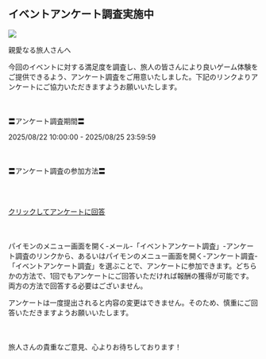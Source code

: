 ## イベントアンケート調査実施中
<img src="https://sdk.hoyoverse.com/upload/ann/2022/10/10/47f9be08cd62692ec57c96dae695c56e_1181992679182382373.jpg">
<p style="white-space: pre-wrap;">親愛なる旅人さんへ</p><p style="white-space: pre-wrap;">今回のイベントに対する満足度を調査し、旅人の皆さんにより良いゲーム体験をご提供できるよう、アンケート調査をご用意いたしました。下記のリンクよりアンケートにご協力いただきますようお願いいたします。</p><p style="white-space: pre-wrap; min-height: 1.5em;"></p><p style="white-space: pre-wrap;">〓アンケート調査期間〓</p><p style="white-space: pre-wrap;"><t class="t_gl">2025/08/22 10:00:00</t> - <t class="t_gl">2025/08/25 23:59:59</t></p><p style="white-space: pre-wrap; min-height: 1.5em;"></p><p style="white-space: pre-wrap;">〓アンケート調査の参加方法〓</p><p style="white-space: pre-wrap;">

[クリックしてアンケートに回答](https://webstatic.hoyoverse.com/common/event/survey-user-v2/index.html?auth_appid=survey_CNn_iURFtR-seXZlJUP2c9jil28xQoq6Xrau6KUQxqadsPe&game_biz=hk4e_global&surveyId=33184&format=1&sign_type=2&authkey_ver=1)
</p><p style="white-space: pre-wrap; min-height: 1.5em;"></p><p style="white-space: pre-wrap;">パイモンのメニュー画面を開く-メール-「イベントアンケート調査」-アンケート調査のリンクから、あるいはパイモンのメニュー画面を開く-アンケート調査-「イベントアンケート調査」を選ぶことで、アンケートに参加できます。どちらかの方法で、1回でもアンケートにご回答いただければ報酬の獲得が可能です。両方の方法で回答する必要はございません。</p><p style="white-space: pre-wrap;">アンケートは一度提出されると内容の変更はできません。そのため、慎重にご回答いただきますようお願いいたします。</p><p style="white-space: pre-wrap; min-height: 1.5em;"></p><p style="white-space: pre-wrap;">旅人さんの貴重なご意見、心よりお待ちしております！</p>
